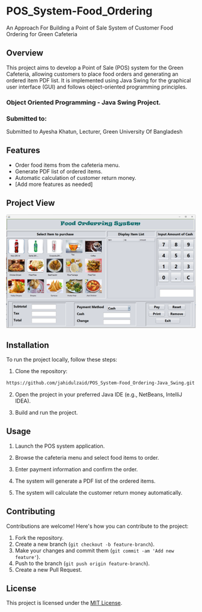 
# POS_System-Food_Ordering

An Approach For Building a Point of Sale System of Customer Food Ordering for Green Cafeteria

## Overview

This project aims to develop a Point of Sale (POS) system for the Green Cafeteria, allowing customers to place food orders and generating an ordered item PDF list. It is implemented using Java Swing for the graphical user interface (GUI) and follows object-oriented programming principles.
### Object Oriented Programming - Java Swing Project. <br>
### Submitted to:
Submitted to Ayesha Khatun, Lecturer, Green University Of Bangladesh

## Features

- Order food items from the cafeteria menu.
- Generate PDF list of ordered items.
- Automatic calculation of customer return money.
- [Add more features as needed]

## Project View

![POS System Project View](https://github.com/jahidulzaid/POS_System-Food_Ordering/blob/main/image/image.png)

## Installation

To run the project locally, follow these steps:

1. Clone the repository:

```bash
https://github.com/jahidulzaid/POS_System-Food_Ordering-Java_Swing.git
```

2. Open the project in your preferred Java IDE (e.g., NetBeans, IntelliJ IDEA).

3. Build and run the project.


## Usage

1. Launch the POS system application.

2. Browse the cafeteria menu and select food items to order.

3. Enter payment information and confirm the order.

4. The system will generate a PDF list of the ordered items.

5. The system will calculate the customer return money automatically.

## Contributing

Contributions are welcome! Here's how you can contribute to the project:

1. Fork the repository.
2. Create a new branch (`git checkout -b feature-branch`).
3. Make your changes and commit them (`git commit -am 'Add new feature'`).
4. Push to the branch (`git push origin feature-branch`).
5. Create a new Pull Request.

## License

This project is licensed under the [MIT License](LICENSE).
